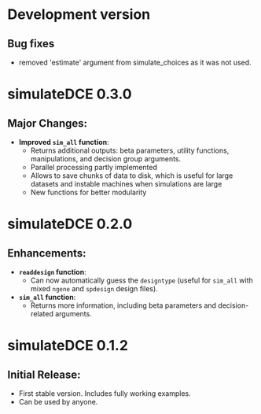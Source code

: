 
# Development version

## Bug fixes
 * removed 'estimate' argument from simulate_choices as it was not used.


# simulateDCE 0.3.0

## Major Changes:
- **Improved `sim_all` function**:
  - Returns additional outputs: beta parameters, utility functions, manipulations, and decision group arguments.
  - Parallel processing partly implemented
  - Allows to save chunks of data to disk, which is useful for large datasets and instable machines when simulations are large
  - New functions for better modularity

# simulateDCE 0.2.0

## Enhancements:
- **`readdesign` function**: 
  - Can now automatically guess the `designtype` (useful for `sim_all` with mixed `ngene` and `spdesign` design files).
- **`sim_all` function**: 
  - Returns more information, including beta parameters and decision-related arguments.

# simulateDCE 0.1.2

## Initial Release:
- First stable version. Includes fully working examples.
- Can be used by anyone.
